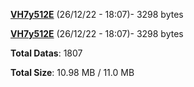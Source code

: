 [**VH7y512E**](/data/VH7y512E.txt) (26/12/22 - 18:07)- 3298 bytes

[**VH7y512E**](/data/VH7y512E.txt) (26/12/22 - 18:07)- 3298 bytes

**Total Datas**: 1807

**Total Size**: 10.98 MB / 11.0 MB